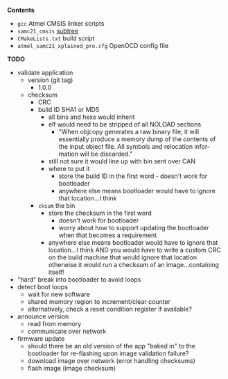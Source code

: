 **Contents**

* `gcc` Atmel CMSIS linker scripts
* `samc21_cmsis` [subtree](https://github.com/benjaminjnoack/samc21_cmsis)
* `CMakeLists.txt` build script
* `atmel_samc21_xplained_pro.cfg` OpenOCD config file

**TODO**

* validate application
    * version (git tag)
        * 1.0.0
    * checksum
        * CRC
        * build ID SHA1 or MD5
            * all bins and hexs would inherit
            * elf would need to be stripped of all NOLOAD sections
                * "When objcopy generates a raw binary file, it will essentially produce
                   a memory dump of the contents of the input object file. All symbols and relocation infor-
                   mation will be discarded."
            * still not sure it would line up with bin sent over CAN
            * where to put it
                * store the build ID in the first word - doesn't work for bootloader
                * anywhere else means bootloader would have to ignore that location...I think
        * `cksum` the bin
            * store the checksum in the first word
                * doesn't work for bootloader
                * worry about how to support updating the bootloader when that becomes a requirement
            * anywhere else means bootloader would have to ignore that location...I think
            AND you would have to write a custom CRC on the build machine that would ignore that location
            otherwise it would run a checksum of an image...containing itself!
* "hard" break into bootloader to avoid loops
* detect boot loops
    * wait for new software
    * shared memory region to increment/clear counter
    * alternatively, check a reset condition register if available?
* announce version
    * read from memory
    * communicate over network
* firmware update
    * should there be an old version of the app "baked in" to the bootloader for re-flashing upon image validation failure?
    * download image over network (error handling checksums)
    * flash image (image checksum)

